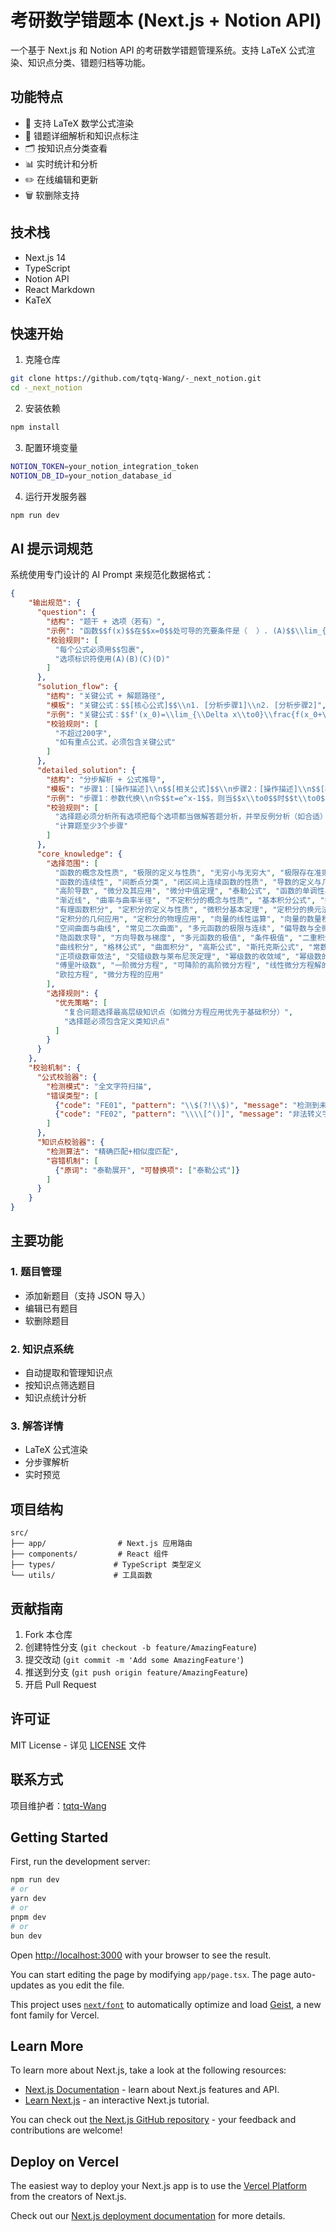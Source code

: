# 考研数学错题本 (Next.js + Notion API)

一个基于 Next.js 和 Notion API 的考研数学错题管理系统。支持 LaTeX 公式渲染、知识点分类、错题归档等功能。

## 功能特点

- 🧮 支持 LaTeX 数学公式渲染
- 📝 错题详细解析和知识点标注
- 🗂️ 按知识点分类查看
- 📊 实时统计和分析
- ✏️ 在线编辑和更新
- 🗑️ 软删除支持

## 技术栈

- Next.js 14
- TypeScript
- Notion API
- React Markdown
- KaTeX

## 快速开始

1. 克隆仓库
```bash
git clone https://github.com/tqtq-Wang/-_next_notion.git
cd -_next_notion
```

2. 安装依赖
```bash
npm install
```

3. 配置环境变量
```bash
NOTION_TOKEN=your_notion_integration_token
NOTION_DB_ID=your_notion_database_id
```

4. 运行开发服务器
```bash
npm run dev
```

## AI 提示词规范

系统使用专门设计的 AI Prompt 来规范化数据格式：

```json
{
    "输出规范": {
      "question": {
        "结构": "题干 + 选项（若有）",
        "示例": "函数$$f(x)$$在$$x=0$$处可导的充要条件是（  ）. (A)$$\\lim_{x\\to0}\\frac{f(x)-f(-x)}{2x}$$存在...",
        "校验规则": [
          "每个公式必须用$$包裹",
          "选项标识符使用(A)(B)(C)(D)"
        ]
      },
      "solution_flow": {
        "结构": "关键公式 + 解题路径",
        "模板": "关键公式：$$[核心公式]$$\\n1. [分析步骤1]\\n2. [分析步骤2]",
        "示例": "关键公式：$$f'(x_0)=\\lim_{\\Delta x\\to0}\\frac{f(x_0+\\Delta x)-f(x_0)}{\\Delta x}$$\\n1. 对比选项与导数定义形式\\n2. 检验极限存在条件",
        "校验规则": [
          "不超过200字",
          "如有重点公式，必须包含关键公式"
        ]
      },
      "detailed_solution": {
        "结构": "分步解析 + 公式推导",
        "模板": "步骤1：[操作描述]\\n$$[相关公式]$$\\n步骤2：[操作描述]\\n$$[相关公式]$$",
        "示例": "步骤1：参数代换\\n令$$t=e^x-1$$，则当$$x\\to0$$时$$t\\to0$$\\n步骤2：改写极限式\\n原式=$$\\lim_{t\\to0}\\frac{f(t)-f(0)}{t}=f'(0)$$",
        "校验规则": [
          "选择题必须分析所有选项把每个选项都当做解答题分析，并举反例分析（如合适）",
          "计算题至少3个步骤"
        ]
      },
      "core_knowledge": {
        "选择范围": [
          "函数的概念及性质", "极限的定义与性质", "无穷小与无穷大", "极限存在准则", "两个重要极限",
          "函数的连续性", "间断点分类", "闭区间上连续函数的性质", "导数的定义与几何意义", "导数的计算",
          "高阶导数", "微分及其应用", "微分中值定理", "泰勒公式", "函数的单调性与极值", "曲线的凹凸性与拐点",
          "渐近线", "曲率与曲率半径", "不定积分的概念与性质", "基本积分公式", "换元积分法", "分部积分法",
          "有理函数积分", "定积分的定义与性质", "微积分基本定理", "定积分的换元法与分部法", "反常积分",
          "定积分的几何应用", "定积分的物理应用", "向量的线性运算", "向量的数量积与向量积", "平面与直线方程",
          "空间曲面与曲线", "常见二次曲面", "多元函数的极限与连续", "偏导数与全微分", "多元复合函数求导",
          "隐函数求导", "方向导数与梯度", "多元函数的极值", "条件极值", "二重积分的计算", "三重积分的计算",
          "曲线积分", "格林公式", "曲面积分", "高斯公式", "斯托克斯公式", "常数项级数的收敛性",
          "正项级数审敛法", "交错级数与莱布尼茨定理", "幂级数的收敛域", "幂级数的和函数", "函数展开成幂级数",
          "傅里叶级数", "一阶微分方程", "可降阶的高阶微分方程", "线性微分方程解的结构", "常系数线性微分方程",
          "欧拉方程", "微分方程的应用"
        ],
        "选择规则": {
          "优先策略": [
            "复合问题选择最高层级知识点（如微分方程应用优先于基础积分）",
            "选择题必须包含定义类知识点"
          ]
        }
      }
    },
    "校验机制": {
      "公式校验器": {
        "检测模式": "全文字符扫描",
        "错误类型": [
          {"code": "FE01", "pattern": "\\$(?!\\$)", "message": "检测到未闭合的$符号"},
          {"code": "FE02", "pattern": "\\\\[^()]", "message": "非法转义字符"}
        ]
      },
      "知识点校验器": {
        "检测算法": "精确匹配+相似度匹配",
        "容错机制": [
          {"原词": "泰勒展开", "可替换项": ["泰勒公式"]}
        ]
      }
    }
}
```

## 主要功能

### 1. 题目管理
- 添加新题目（支持 JSON 导入）
- 编辑已有题目
- 软删除题目

### 2. 知识点系统
- 自动提取和管理知识点
- 按知识点筛选题目
- 知识点统计分析

### 3. 解答详情
- LaTeX 公式渲染
- 分步骤解析
- 实时预览

## 项目结构

```
src/
├── app/                # Next.js 应用路由
├── components/         # React 组件
├── types/             # TypeScript 类型定义
└── utils/             # 工具函数
```

## 贡献指南

1. Fork 本仓库
2. 创建特性分支 (`git checkout -b feature/AmazingFeature`)
3. 提交改动 (`git commit -m 'Add some AmazingFeature'`)
4. 推送到分支 (`git push origin feature/AmazingFeature`)
5. 开启 Pull Request

## 许可证

MIT License - 详见 [LICENSE](LICENSE) 文件

## 联系方式

项目维护者：[tqtq-Wang](https://github.com/tqtq-Wang)

## Getting Started

First, run the development server:

```bash
npm run dev
# or
yarn dev
# or
pnpm dev
# or
bun dev
```

Open [http://localhost:3000](http://localhost:3000) with your browser to see the result.

You can start editing the page by modifying `app/page.tsx`. The page auto-updates as you edit the file.

This project uses [`next/font`](https://nextjs.org/docs/app/building-your-application/optimizing/fonts) to automatically optimize and load [Geist](https://vercel.com/font), a new font family for Vercel.

## Learn More

To learn more about Next.js, take a look at the following resources:

- [Next.js Documentation](https://nextjs.org/docs) - learn about Next.js features and API.
- [Learn Next.js](https://nextjs.org/learn) - an interactive Next.js tutorial.

You can check out [the Next.js GitHub repository](https://github.com/vercel/next.js) - your feedback and contributions are welcome!

## Deploy on Vercel

The easiest way to deploy your Next.js app is to use the [Vercel Platform](https://vercel.com/new?utm_medium=default-template&filter=next.js&utm_source=create-next-app&utm_campaign=create-next-app-readme) from the creators of Next.js.

Check out our [Next.js deployment documentation](https://nextjs.org/docs/app/building-your-application/deploying) for more details.
